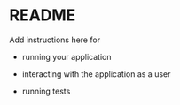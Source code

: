README
======

Add instructions here for

* running your application

* interacting with the application as a user

* running tests